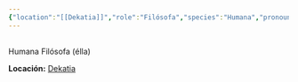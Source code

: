 ```yaml
---
{"location":"[[Dekatia]]","role":"Filósofa","species":"Humana","pronouns":"élla","reference":"","description":"Humana Filósofa (élla)","statblock":"[[Plebeyo]]","patron":"","type":"Personas","dg-publish":true,"dg-publish-dm":true,"permalink":"/personas/xenofia/","dgPassFrontmatter":true}
---
```


<p><span><div data-callout-metadata="" data-callout-fold="" data-callout="info" class="callout node-insert-event"><div class="callout-title" dir="auto"><div class="callout-icon"><svg width="16" height="16"></svg></div><div class="callout-title-inner">Humana Filósofa (élla)</div></div><div class="callout-content">
<p dir="auto"><strong>Locación:</strong> <a data-tooltip-position="top" aria-label="Lugares/Dekatia.md" data-href="Lugares/Dekatia.md" href="Lugares/Dekatia.md" class="internal-link" target="_blank" rel="noopener nofollow">Dekatia</a></p>
</div></div></span></p>